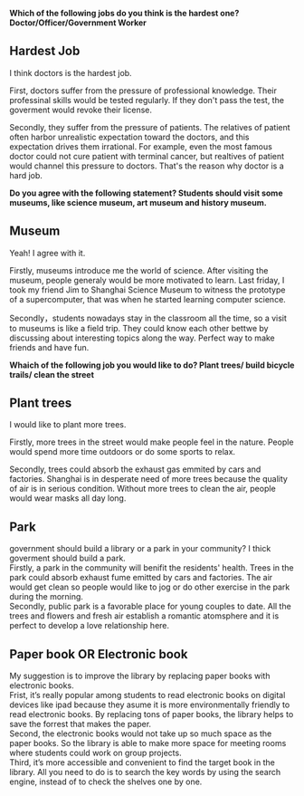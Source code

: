 **Which of the following jobs do you think is the hardest one? Doctor/Officer/Government Worker**
## Hardest Job
I think doctors is the hardest job.  

First, doctors suffer from the pressure of professional knowledge. Their professinal skills would be tested regularly. If they don't pass the test, the goverment would revoke their license.  

Secondly, they suffer from the pressure of patients. The relatives of patient often harbor unrealistic expectation toward the doctors, and this expectation drives them irrational. For example, even the most famous doctor could not cure patient with terminal cancer, but realtives of patient would channel this pressure to doctors. That's the reason why doctor is a hard job.  

**Do you agree with the following statement? Students should visit some museums, like science museum, art museum and history museum.**
## Museum
Yeah! I agree with it.  

Firstly, museums introduce me the world of science. After visiting the museum, people generaly would be more motivated to learn. Last friday, I took my friend Jim to Shanghai Science Museum to witness the prototype of a supercomputer, that was when he started learning computer science.

Secondly，students nowadays stay in the classroom all the time, so a visit to museums is like a field trip. They could know each other bettwe by discussing about interesting topics along the way. Perfect way to make friends and have fun.

**Whaich of the following job you would like to do? Plant trees/ build bicycle trails/ clean the street**
## Plant trees

I would like to plant more trees.    

Firstly, more trees in the street would make people feel in the nature. People would spend more time outdoors or do some sports to relax.  

Secondly, trees could absorb the exhaust gas emmited by cars and factories. Shanghai is in desperate need of more trees because the quality of air is in serious condition. Without more trees to clean the air, people would wear masks all day long.

## Park
government should build a library or a park in your community?
I thick goverment should build a park.  
Firstly, a park in the community will benifit the residents' health. Trees in the park could absorb exhaust fume emitted by cars and factories. The air would get clean so people would like to jog or do other exercise in the park during the morning.  
Secondly, public park is a favorable place for young couples to date. All the trees and flowers and fresh air establish a romantic atomsphere and it is perfect to develop a love relationship here.

## Paper book OR Electronic book
My suggestion is to improve the library by replacing paper books with electronic
books.  
Frist, it’s really popular among students to read electronic books on digital devices
like ipad because they asume it is more environmentally friendly to read electronic
books. By replacing tons of paper books, the library helps to save the forrest that
makes the paper.  
Second, the electronic books would not take up so much space as the paper books.
So the library is able to make more space for meeting rooms where students could
work on group projects.  
Third, it’s more accessible and convenient to find the target book in the library. All
you need to do is to search the key words by using the search engine, instead of to
check the shelves one by one.  
